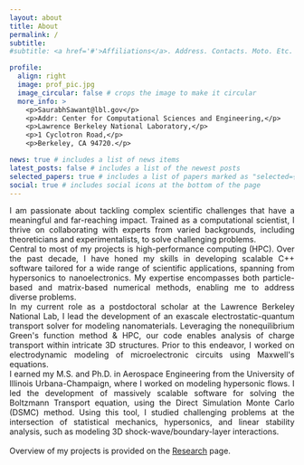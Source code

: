 ```yaml
---
layout: about
title: About
permalink: /
subtitle:
#subtitle: <a href='#'>Affiliations</a>. Address. Contacts. Moto. Etc.

profile:
  align: right
  image: prof_pic.jpg
  image_circular: false # crops the image to make it circular
  more_info: >
    <p>SaurabhSawant@lbl.gov</p>
    <p>Addr: Center for Computational Sciences and Engineering,</p>
    <p>Lawrence Berkeley National Laboratory,</p>
    <p>1 Cyclotron Road,</p>
    <p>Berkeley, CA 94720.</p>

news: true # includes a list of news items
latest_posts: false # includes a list of the newest posts
selected_papers: true # includes a list of papers marked as "selected={true}"
social: true # includes social icons at the bottom of the page
---
```


<div align="justify">
I am passionate about tackling complex scientific challenges that have a meaningful and far-reaching impact. Trained as a computational scientist, I thrive on collaborating with experts from varied backgrounds, including theoreticians and experimentalists, to solve challenging problems.
</div>
<b></b>

<div align="justify">
Central to most of my projects is high-performance computing (HPC). Over the past decade, I have honed my skills in developing scalable C++ software tailored for a wide range of scientific applications, spanning from hypersonics to nanoelectronics. My expertise encompasses both particle-based and matrix-based numerical methods, enabling me to address diverse problems.
</div>
<b></b>

<div align="justify">
In my current role as a postdoctoral scholar at the Lawrence Berkeley National Lab, I lead the development of an exascale electrostatic-quantum transport solver for modeling nanomaterials. Leveraging the nonequilibrium Green's function method & HPC, our code enables analysis of charge transport within intricate 3D structures. Prior to this endeavor, I worked on electrodynamic modeling of microelectronic circuits using Maxwell's equations.
</div>
<b></b>

<div align="justify">
I earned my M.S. and Ph.D. in Aerospace Engineering from the University of Illinois Urbana-Champaign, where I worked on modeling hypersonic flows.
I led the development of massively scalable software for solving the Boltzmann Transport equation, using the Direct Simulation Monte Carlo (DSMC) method. 
Using this tool, I studied challenging problems at the intersection of statistical mechanics, hypersonics, and linear stability analysis, such as modeling 3D shock-wave/boundary-layer interactions.
</div>

<div align="justify">
<br>
Overview of my projects is provided on the <a href="https://saurabh-s-sawant.github.io/projects/">Research</a> page.
</div>
